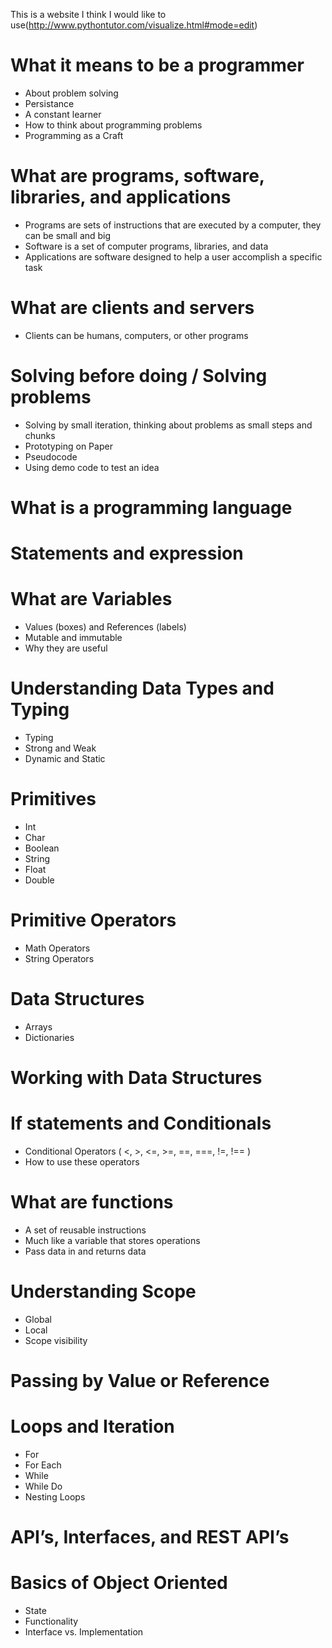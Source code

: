 
This is a website I think I would like to use(http://www.pythontutor.com/visualize.html#mode=edit)

# **What it means to be a programmer**
* About problem solving
* Persistance
* A constant learner
* How to think about programming problems
* Programming as a Craft

# **What are programs, software, libraries, and applications**
* Programs are sets of instructions that are executed by a computer, they can be small and big
* Software is a set of computer programs, libraries, and data
* Applications are software designed to help a user accomplish a specific task

# **What are clients and servers** 
* Clients can be humans, computers, or other programs

# **Solving before doing / Solving problems**
* Solving by small iteration, thinking about problems as small steps and chunks
* Prototyping on Paper
* Pseudocode
* Using demo code to test an idea

# **What is a programming language**


# **Statements and expression**

# **What are Variables**
* Values (boxes) and References (labels)
* Mutable and immutable
* Why they are useful

# **Understanding Data Types and Typing**
* Typing
* Strong and Weak
* Dynamic and Static

# **Primitives**
* Int
* Char
* Boolean
* String
* Float 
* Double


# **Primitive Operators**
* Math Operators
* String Operators

# **Data Structures**
* Arrays
* Dictionaries

# **Working with Data Structures**

# **If statements and Conditionals**
* Conditional Operators ( <, >, <=, >=, ==, ===, !=, !== )
* How to use these operators

# **What are functions**
* A set of reusable instructions
* Much like a variable that stores operations 
* Pass data in and returns data

# **Understanding Scope**
* Global
* Local
* Scope visibility

# **Passing by Value or Reference**

# **Loops and Iteration**
* For
* For Each
* While
* While Do
* Nesting Loops 

# **API’s, Interfaces, and REST API’s**

# **Basics of Object Oriented**
* State
* Functionality
* Interface vs. Implementation


